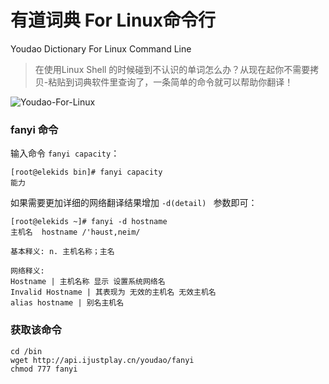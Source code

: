 # 有道词典 For Linux命令行
Youdao Dictionary For Linux Command Line

> 在使用Linux Shell 的时候碰到不认识的单词怎么办？从现在起你不需要拷贝-粘贴到词典软件里查询了，一条简单的命令就可以帮助你翻译！

![Youdao-For-Linux](http://ijustplay-wp.qiniudn.com/wp-content/uploads/2015/03/shell-youdao-trans.png)

### fanyi 命令
输入命令 `fanyi capacity`：
```
[root@elekids bin]# fanyi capacity
能力
```

如果需要更加详细的网络翻译结果增加 `-d(detail) ` 参数即可：
```
[root@elekids ~]# fanyi -d hostname
主机名  hostname /'həust,neim/

基本释义: n. 主机名称；主名

网络释义:
Hostname | 主机名称 显示 设置系统网络名
Invalid Hostname | 其表现为 无效的主机名 无效主机名
alias hostname | 别名主机名
```
###  获取该命令
```
cd /bin 
wget http://api.ijustplay.cn/youdao/fanyi
chmod 777 fanyi
```
